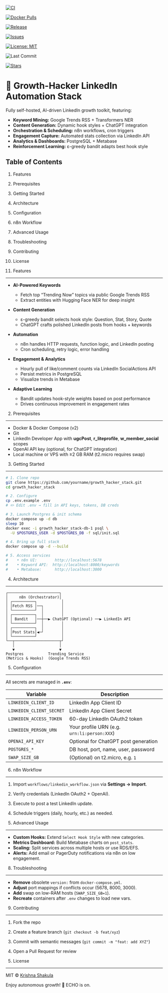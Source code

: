 <!-- ──────────────────────────────── BADGES ─────────────────────────────── -->

<p align="center">

  <!-- CI -->
  [![CI](https://github.com/krishnashakula/growth_hacker_stack/actions/workflows/ci.yml/badge.svg)](https://github.com/krishnashakula/growth_hacker_stack/actions/workflows/ci.yml)

  <!-- Docker Pulls (Docker Hub) -->
  [![Docker Pulls](https://img.shields.io/docker/pulls/krishnashakula/growth_hacker_stack?style=for-the-badge&logo=docker)](https://hub.docker.com/r/krishnashakula/growth_hacker_stack)

  <!-- Latest Release -->
  [![Release](https://img.shields.io/github/v/release/krishnashakula/growth_hacker_stack?style=for-the-badge)](https://github.com/krishnashakula/growth_hacker_stack/releases)

  <!-- Open Issues -->
  [![Issues](https://img.shields.io/github/issues-raw/krishnashakula/growth_hacker_stack?style=for-the-badge)](https://github.com/krishnashakula/growth_hacker_stack/issues)

  <!-- License -->
  [![License: MIT](https://img.shields.io/github/license/krishnashakula/growth_hacker_stack?style=for-the-badge)](https://github.com/krishnashakula/growth_hacker_stack/blob/main/LICENSE)

  <!-- Last Commit -->
  ![Last Commit](https://img.shields.io/github/last-commit/krishnashakula/growth_hacker_stack?style=for-the-badge)

  <!-- Stars -->
  [![Stars](https://img.shields.io/github/stars/krishnashakula/growth_hacker_stack?style=for-the-badge)](https://github.com/krishnashakula/growth_hacker_stack/stargazers)

</p>

<!-- ───────────────────────────────────────────────────────────────────────── -->
# 🚀 Growth-Hacker LinkedIn Automation Stack

Fully self-hosted, AI-driven LinkedIn growth toolkit, featuring:

* **Keyword Mining:** Google Trends RSS + Transformers NER
* **Content Generation:** Dynamic hook styles + ChatGPT integration
* **Orchestration & Scheduling:** n8n workflows, cron triggers
* **Engagement Capture:** Automated stats collection via LinkedIn API
* **Analytics & Dashboards:** PostgreSQL + Metabase
* **Reinforcement Learning:** ε-greedy bandit adapts best hook style

## Table of Contents

1. Features

2. Prerequisites

3. Getting Started

4. Architecture

5. Configuration

6. n8n Workflow

7. Advanced Usage

8. Troubleshooting

9. Contributing

10. License

11. Features

---

* **AI-Powered Keywords**

  * Fetch top “Trending Now” topics via public Google Trends RSS
  * Extract entities with Hugging Face NER for deep insight

* **Content Generation**

  * ε-greedy bandit selects hook style: Question, Stat, Story, Quote
  * ChatGPT crafts polished LinkedIn posts from hooks + keywords

* **Automation**

  * n8n handles HTTP requests, function logic, and LinkedIn posting
  * Cron scheduling, retry logic, error handling

* **Engagement & Analytics**

  * Hourly pull of like/comment counts via LinkedIn SocialActions API
  * Persist metrics in PostgreSQL
  * Visualize trends in Metabase

* **Adaptive Learning**

  * Bandit updates hook-style weights based on post performance
  * Drives continuous improvement in engagement rates

2. Prerequisites

---

* Docker & Docker Compose (v2)
* Git
* LinkedIn Developer App with **ugcPost**, **r\_liteprofile**, **w\_member\_social** scopes
* OpenAI API key (optional, for ChatGPT integration)
* Local machine or VPS with ≥2 GB RAM (t2.micro requires swap)

3. Getting Started

---

```bash
# 1. Clone repo
git clone https://github.com/yourname/growth_hacker_stack.git
cd growth_hacker_stack

# 2. Configure
cp .env.example .env
# ✏️ Edit .env → fill in API keys, tokens, DB creds

# 3. Launch Postgres & init schema
docker compose up -d db
sleep 10
docker exec -i growth_hacker_stack-db-1 psql \
  -U $POSTGRES_USER -d $POSTGRES_DB -f sql/init.sql

# 4. Bring up full stack
docker compose up -d --build

# 5. Access services
#    • n8n UI:        http://localhost:5678  
#    • Keyword API:  http://localhost:8000/keywords  
#    • Metabase:      http://localhost:3000  
```

4. Architecture

---

```
┌───────────────────────┐
│     n8n (Orchestrator)│
│ ┌──────────┐           │
│ │Fetch RSS │──┐        │
│ └──────────┘  │        │
│ ┌──────────┐  │        │
│ │ Bandit   │──┼──▶ ChatGPT (Optional) ──▶ LinkedIn API
│ └──────────┘  │        │
│ ┌──────────┐  │        │
│ │Post Stats│◀─┘        │
│ └──────────┘           │
└──┬────────────────────┬┘
   │                    │
   ▼                    ▼
Postgres           Trending Service
(Metrics & Hooks)  (Google Trends RSS)
```

5. Configuration

---

All secrets are managed in **`.env`**:

| Variable                 | Description                                 |
| ------------------------ | ------------------------------------------- |
| `LINKEDIN_CLIENT_ID`     | LinkedIn App Client ID                      |
| `LINKEDIN_CLIENT_SECRET` | LinkedIn App Client Secret                  |
| `LINKEDIN_ACCESS_TOKEN`  | 60-day LinkedIn OAuth2 token                |
| `LINKEDIN_PERSON_URN`    | Your profile URN (e.g. `urn:li:person:XXX`) |
| `OPENAI_API_KEY`         | Optional for ChatGPT post generation        |
| `POSTGRES_*`             | DB host, port, name, user, password         |
| `SWAP_SIZE_GB`           | (Optional) on t2.micro, e.g. `1`            |

6. n8n Workflow

---

1. Import `workflows/linkedin_workflow.json` via **Settings → Import**.

2. Verify credentials (LinkedIn OAuth2 + OpenAI).

3. Execute to post a test LinkedIn update.

4. Schedule triggers (daily, hourly, etc.) as needed.

5. Advanced Usage

---

* **Custom Hooks:** Extend `Select Hook Style` with new categories.
* **Metrics Dashboard:** Build Metabase charts on `post_stats`.
* **Scaling:** Split services across multiple hosts or use RDS/EFS.
* **Alerts:** Add email or PagerDuty notifications via n8n on low engagement.

8. Troubleshooting

---

* **Remove** obsolete `version:` from `docker-compose.yml`.
* **Adjust** port mappings if conflicts occur (5678, 8000, 3000).
* **Add** swap on low-RAM hosts (`SWAP_SIZE_GB=1`).
* **Recreate** containers after `.env` changes to load new vars.

9. Contributing

---

1. Fork the repo

2. Create a feature branch (`git checkout -b feat/xyz`)

3. Commit with semantic messages (`git commit -m "feat: add XYZ"`)

4. Open a Pull Request for review

5. License

---

MIT © [Krishna Shakula](https://github.com/krishnashakula)

Enjoy autonomous growth! 🚀
ECHO is on.
